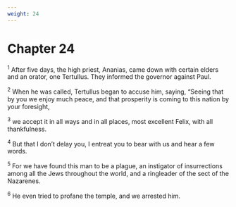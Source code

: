 ```yaml
---
weight: 24
---
```


# Chapter 24

<sup>1</sup> After five days, the high priest, Ananias, came down with certain elders and an orator, one Tertullus. They informed the governor against Paul. 

<sup>2</sup> When he was called, Tertullus began to accuse him, saying, “Seeing that by you we enjoy much peace, and that prosperity is coming to this nation by your foresight, 

<sup>3</sup> we accept it in all ways and in all places, most excellent Felix, with all thankfulness. 

<sup>4</sup> But that I don’t delay you, I entreat you to bear with us and hear a few words. 

<sup>5</sup> For we have found this man to be a plague, an instigator of insurrections among all the Jews throughout the world, and a ringleader of the sect of the Nazarenes. 

<sup>6</sup> He even tried to profane the temple, and we arrested him. 


